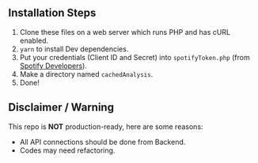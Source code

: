 ## Installation Steps
1. Clone these files on a web server which runs PHP and has cURL enabled.
2. `yarn` to install Dev dependencies.
3. Put your credentials (Client ID and Secret) into `spotifyToken.php` (from [Spotify Developers](https://developer.spotify.com/dashboard/applications)).
4. Make a directory named `cachedAnalysis`.
5. Done!

## Disclaimer / Warning
This repo is **NOT** production-ready, here are some reasons:
  - All API connections should be done from Backend.
  - Codes may need refactoring.
 
